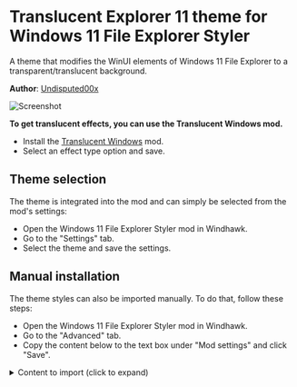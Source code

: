 # Translucent Explorer 11 theme for Windows 11 File Explorer Styler

A theme that modifies the WinUI elements of Windows 11 File Explorer to a transparent/translucent background.

**Author**: [Undisputed00x](https://github.com/Undisputed00x)

![Screenshot](screenshot.png)

**To get translucent effects, you can use the Translucent Windows mod.**

- Install the [Translucent Windows](https://windhawk.net/mods/translucent-windows) mod.
- Select an effect type option and save.

## Theme selection

The theme is integrated into the mod and can simply be selected from the mod's
settings:

* Open the Windows 11 File Explorer Styler mod in Windhawk.
* Go to the "Settings" tab.
* Select the theme and save the settings.

## Manual installation

The theme styles can also be imported manually. To do that, follow these steps:

* Open the Windows 11 File Explorer Styler mod in Windhawk.
* Go to the "Advanced" tab.
* Copy the content below to the text box under "Mod settings" and click "Save".

<details>
<summary>Content to import (click to expand)</summary>

```json
{
  "controlStyles[0].target": "Grid#CommandBarControlRootGrid",
  "controlStyles[0].styles[0]": "Background=Transparent",
  "controlStyles[0].styles[1]": "BorderThickness=0,0,0,1",
  "controlStyles[0].styles[2]": "BorderBrush=#40A0A0A0",
  "controlStyles[1].target": "CommandBar#FileExplorerCommandBar",
  "controlStyles[1].styles[0]": "Background=Transparent",
  "controlStyles[2].target": "Grid#NavigationBarControlGrid",
  "controlStyles[2].styles[0]": "Background=Transparent",
  "controlStyles[3].target": "TabViewItem > Grid#LayoutRoot > Canvas > Microsoft.UI.Xaml.Shapes.Path#SelectedBackgroundPath",
  "controlStyles[3].styles[0]": "Fill=#40404040",
  "controlStyles[4].target": "Grid#HomeViewRootGrid",
  "controlStyles[4].styles[0]": "Background=Transparent",
  "controlStyles[5].target": "FileExplorerExtensions.GalleryViewControl#GalleryViewControl > Grid",
  "controlStyles[5].styles[0]": "Background=Transparent",
  "controlStyles[6].target": "Microsoft.UI.Xaml.Controls.Grid#GalleryRootGrid",
  "controlStyles[6].styles[0]": "Background=Transparent",
  "controlStyles[7].target": "ToolTip",
  "controlStyles[7].styles[0]": "Background:=<AcrylicBrush TintColor=\"#121212\" Opacity=\"0.3\"/>",
  "controlStyles[8].target": "Grid#DetailsViewControlRootGrid",
  "controlStyles[8].styles[0]": "Background=Transparent",
  "controlStyles[9].target": "StackPanel#DetailsViewThumbnail > Grid",
  "controlStyles[9].styles[0]": "Background=Transparent",
  "explorerFrameContainerHeight": 0,
  "theme": ""
}
```

